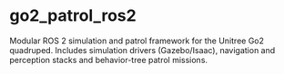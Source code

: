 # go2_patrol_ros2
Modular ROS 2 simulation and patrol framework for the Unitree Go2 quadruped. Includes simulation drivers (Gazebo/Isaac), navigation and perception stacks and behavior-tree patrol missions.
